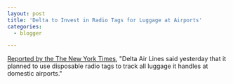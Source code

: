 ```yaml
---
layout: post
title: 'Delta to Invest in Radio Tags for Luggage at Airports'
categories:
  - blogger

---
```


[Reported by the The New York Times](http://www.nytimes.com/2004/07/01/technology/01tags.html?ex=1089345600&amp;en=9afabca9eda48507&amp;ei=5062&amp;partner=GOOGLE), "Delta Air Lines said yesterday that it planned to use disposable radio tags to track all luggage it handles at domestic airports."
